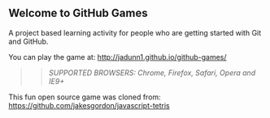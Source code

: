 ## Welcome to GitHub Games

A project based learning activity for people who are getting started with Git and GitHub.

You can play the game at: http://jadunn1.github.io/github-games/

>> _*SUPPORTED BROWSERS*: Chrome, Firefox, Safari, Opera and IE9+_

This fun open source game was cloned from: https://github.com/jakesgordon/javascript-tetris
